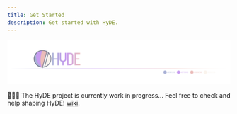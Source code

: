 ```yaml
---
title: Get Started
description: Get started with HyDE.
---
```


<div align="center"><img src="https://raw.githubusercontent.com/prasanthrangan/hyprdots/main/Source/assets/hyde_banner.png"><br></div>


🚧🚧🚧 The HyDE project is currently work in progress...
Feel free to check and help shaping HyDE! [wiki](https://github.com/HyDE-Project/HyDE/blob/master/README.md).
